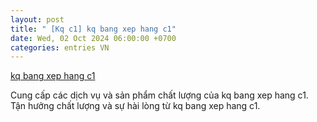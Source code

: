 ```yaml
---
layout: post
title: " [Kq c1] kq bang xep hang c1"
date: Wed, 02 Oct 2024 06:00:00 +0700
categories: entries VN
---
```

[kq bang xep hang c1](https://www.bienphong.com.vn/kq-bang-xep-hang-c1.htm)

Cung cấp các dịch vụ và sản phẩm chất lượng của kq bang xep hang c1. Tận hưởng chất lượng và sự hài lòng từ kq bang xep hang c1.️

